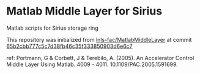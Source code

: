 # Matlab Middle Layer for Sirius

Matlab scripts for Sirius storage ring

This repository was initialized from [lnls-fac/MatlabMiddleLayer](https://github.com/lnls-fac/MatlabMiddleLayer) at commit [65b2cbb777c5c7d38fb46c35f333850903d6e6c7](https://github.com/lnls-fac/MatlabMiddleLayer/commit/65b2cbb777c5c7d38fb46c35f333850903d6e6c7)

 ref: Portmann, G & Corbett, J & Terebilo, A. (2005). An Accelerator Control Middle Layer Using Matlab. 4009 - 4011. 10.1109/PAC.2005.1591699. 
